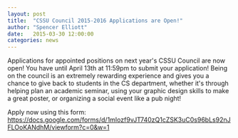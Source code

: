 ```yaml
---
layout: post
title:  "CSSU Council 2015-2016 Applications are Open!"
author: "Spencer Elliott"
date:   2015-03-30 12:00:00
categories: news
---
```


Applications for appointed positions on next year's CSSU Council are now open! You have until April 13th at 11:59pm to submit your application!
Being on the council is an extremely rewarding experience and gives you a chance to give back to students in the CS department, whether it's through helping plan an academic seminar, using your graphic design skills to make a great poster, or organizing a social event like a pub night!

Apply now using this form: <https://docs.google.com/forms/d/1mIozf9vJT740zQ1cZSK3uC0s96bLs92nJFLOoKANdhM/viewform?c=0&w=1>
